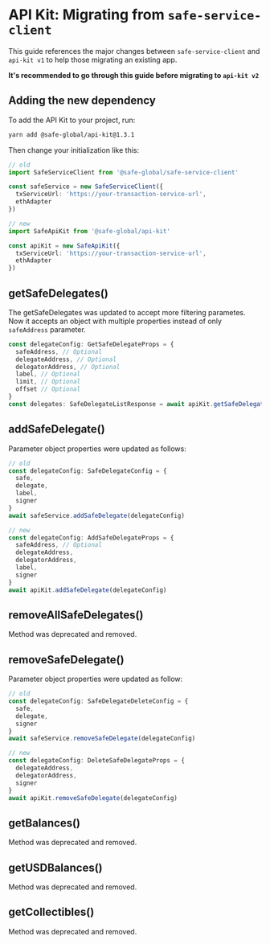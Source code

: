 # API Kit: Migrating from `safe-service-client`

This guide references the major changes between `safe-service-client` and `api-kit v1` to help those migrating an existing app.

**It's recommended to go through this guide before migrating to `api-kit v2`**

## Adding the new dependency

To add the API Kit to your project, run:

```bash
yarn add @safe-global/api-kit@1.3.1
```

Then change your initialization like this:

```typescript
// old
import SafeServiceClient from '@safe-global/safe-service-client'

const safeService = new SafeServiceClient({
  txServiceUrl: 'https://your-transaction-service-url',
  ethAdapter
})

// new
import SafeApiKit from '@safe-global/api-kit'

const apiKit = new SafeApiKit({
  txServiceUrl: 'https://your-transaction-service-url',
  ethAdapter
})
```

## getSafeDelegates()

The getSafeDelegates was updated to accept more filtering parametes. Now it accepts an object with multiple properties instead of only `safeAddress` parameter.

```typescript
const delegateConfig: GetSafeDelegateProps = {
  safeAddress, // Optional
  delegateAddress, // Optional
  delegatorAddress, // Optional
  label, // Optional
  limit, // Optional
  offset // Optional
}
const delegates: SafeDelegateListResponse = await apiKit.getSafeDelegates(delegateConfig)
```

## addSafeDelegate()

Parameter object properties were updated as follows:

```typescript
// old
const delegateConfig: SafeDelegateConfig = {
  safe,
  delegate,
  label,
  signer
}
await safeService.addSafeDelegate(delegateConfig)

// new
const delegateConfig: AddSafeDelegateProps = {
  safeAddress, // Optional
  delegateAddress,
  delegatorAddress,
  label,
  signer
}
await apiKit.addSafeDelegate(delegateConfig)
```

## removeAllSafeDelegates()

Method was deprecated and removed.

## removeSafeDelegate()

Parameter object properties were updated as follow:

```typescript
// old
const delegateConfig: SafeDelegateDeleteConfig = {
  safe,
  delegate,
  signer
}
await safeService.removeSafeDelegate(delegateConfig)

// new
const delegateConfig: DeleteSafeDelegateProps = {
  delegateAddress,
  delegatorAddress,
  signer
}
await apiKit.removeSafeDelegate(delegateConfig)
```

## getBalances()

Method was deprecated and removed.

## getUSDBalances()

Method was deprecated and removed.

## getCollectibles()

Method was deprecated and removed.